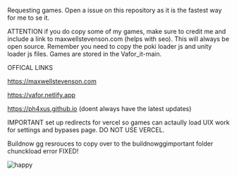 Requesting games. Open a issue on this repository as it is the fastest way for me to se it.


ATTENTION if you do copy some of my games, make sure to credit me and include a link to maxwellstevenson.com (helps with seo). This will always be open source. Remember you need to copy the poki loader js and unity loader js files. Games are stored in the Vafor_it-main.

OFFICAL LINKS

https://maxwellstevenson.com

https://vafor.netlify.app

https://ph4xus.github.io (doent always have the latest updates)

IMPORTANT set up redirects for vercel so games can actaully load
UIX work for settings and bypases page. DO NOT USE VERCEL.


Buildnow gg resrouces to copy over to the buildnowggimportant folder chunckload error FIXED!



![happy](https://github.com/user-attachments/assets/825526be-76bc-44f4-92d5-42de752f6431)
